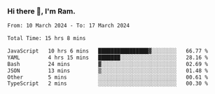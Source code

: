 ### Hi there 👋, I'm Ram.

<!--START_SECTION:waka-->

```txt
From: 10 March 2024 - To: 17 March 2024

Total Time: 15 hrs 8 mins

JavaScript   10 hrs 6 mins   ████████████████▓░░░░░░░░   66.77 %
YAML         4 hrs 15 mins   ███████░░░░░░░░░░░░░░░░░░   28.16 %
Bash         24 mins         ▓░░░░░░░░░░░░░░░░░░░░░░░░   02.69 %
JSON         13 mins         ▒░░░░░░░░░░░░░░░░░░░░░░░░   01.48 %
Other        5 mins          ░░░░░░░░░░░░░░░░░░░░░░░░░   00.61 %
TypeScript   2 mins          ░░░░░░░░░░░░░░░░░░░░░░░░░   00.30 %
```

<!--END_SECTION:waka-->
